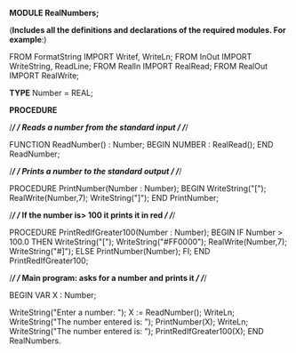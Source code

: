 **MODULE RealNumbers;**

(**Includes all the definitions and declarations of the required modules. For example**:)

FROM FormatString IMPORT Writef, WriteLn;
FROM InOut IMPORT WriteString, ReadLine;
FROM RealIn IMPORT RealRead;
FROM RealOut IMPORT RealWrite;

**TYPE**
  Number = REAL;

**PROCEDURE**

  /************************/
  /* Reads a number from the standard input */
  /************************/

  FUNCTION ReadNumber() : Number;
  BEGIN
    NUMBER : RealRead();
  END ReadNumber;

  /****************************************/
  /* Prints a number to the standard output */
  /****************************************/

  PROCEDURE PrintNumber(Number : Number);
  BEGIN
    WriteString("[");
    RealWrite(Number,7);
    WriteString("]");
  END PrintNumber;

  /*******************************************/
  /* If the number is> 100 it prints it in red */
  /*******************************************/

  PROCEDURE PrintRedIfGreater100(Number : Number);
  BEGIN
    IF Number > 100.0 THEN
      WriteString("[");
      WriteString("#FF0000");
      RealWrite(Number,7);
      WriteString("#]");
    ELSE
     PrintNumber(Number);
    FI;
  END PrintRedIfGreater100;

  /*******************************/
  /* Main program: asks for a number and prints it */
  /*******************************/

BEGIN
  VAR
    X : Number;

  WriteString("Enter a number: ");
  X := ReadNumber();
  WriteLn;
  WriteString("The number entered is: ");
  PrintNumber(X);
  WriteLn;
  WriteString("The number entered is: ");
  PrintRedIfGreater100(X);
END RealNumbers.